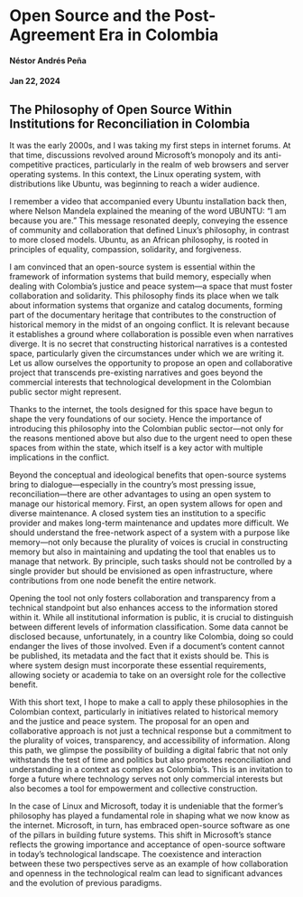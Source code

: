 # Open Source and the Post-Agreement Era in Colombia
#### Néstor Andrés Peña
#### Jan 22, 2024

## The Philosophy of Open Source Within Institutions for Reconciliation in Colombia
It was the early 2000s, and I was taking my first steps in internet forums. At that time, discussions revolved around Microsoft’s monopoly and its anti-competitive practices, particularly in the realm of web browsers and server operating systems. In this context, the Linux operating system, with distributions like Ubuntu, was beginning to reach a wider audience.

I remember a video that accompanied every Ubuntu installation back then, where Nelson Mandela explained the meaning of the word UBUNTU: “I am because you are.” This message resonated deeply, conveying the essence of community and collaboration that defined Linux’s philosophy, in contrast to more closed models. Ubuntu, as an African philosophy, is rooted in principles of equality, compassion, solidarity, and forgiveness.

I am convinced that an open-source system is essential within the framework of information systems that build memory, especially when dealing with Colombia’s justice and peace system—a space that must foster collaboration and solidarity. This philosophy finds its place when we talk about information systems that organize and catalog documents, forming part of the documentary heritage that contributes to the construction of historical memory in the midst of an ongoing conflict. It is relevant because it establishes a ground where collaboration is possible even when narratives diverge. It is no secret that constructing historical narratives is a contested space, particularly given the circumstances under which we are writing it. Let us allow ourselves the opportunity to propose an open and collaborative project that transcends pre-existing narratives and goes beyond the commercial interests that technological development in the Colombian public sector might represent.

Thanks to the internet, the tools designed for this space have begun to shape the very foundations of our society. Hence the importance of introducing this philosophy into the Colombian public sector—not only for the reasons mentioned above but also due to the urgent need to open these spaces from within the state, which itself is a key actor with multiple implications in the conflict.

Beyond the conceptual and ideological benefits that open-source systems bring to dialogue—especially in the country’s most pressing issue, reconciliation—there are other advantages to using an open system to manage our historical memory. First, an open system allows for open and diverse maintenance. A closed system ties an institution to a specific provider and makes long-term maintenance and updates more difficult. We should understand the free-network aspect of a system with a purpose like memory—not only because the plurality of voices is crucial in constructing memory but also in maintaining and updating the tool that enables us to manage that network. By principle, such tasks should not be controlled by a single provider but should be envisioned as open infrastructure, where contributions from one node benefit the entire network.

Opening the tool not only fosters collaboration and transparency from a technical standpoint but also enhances access to the information stored within it. While all institutional information is public, it is crucial to distinguish between different levels of information classification. Some data cannot be disclosed because, unfortunately, in a country like Colombia, doing so could endanger the lives of those involved. Even if a document’s content cannot be published, its metadata and the fact that it exists should be. This is where system design must incorporate these essential requirements, allowing society or academia to take on an oversight role for the collective benefit.

With this short text, I hope to make a call to apply these philosophies in the Colombian context, particularly in initiatives related to historical memory and the justice and peace system. The proposal for an open and collaborative approach is not just a technical response but a commitment to the plurality of voices, transparency, and accessibility of information. Along this path, we glimpse the possibility of building a digital fabric that not only withstands the test of time and politics but also promotes reconciliation and understanding in a context as complex as Colombia’s. This is an invitation to forge a future where technology serves not only commercial interests but also becomes a tool for empowerment and collective construction.

In the case of Linux and Microsoft, today it is undeniable that the former’s philosophy has played a fundamental role in shaping what we now know as the internet. Microsoft, in turn, has embraced open-source software as one of the pillars in building future systems. This shift in Microsoft’s stance reflects the growing importance and acceptance of open-source software in today’s technological landscape. The coexistence and interaction between these two perspectives serve as an example of how collaboration and openness in the technological realm can lead to significant advances and the evolution of previous paradigms.